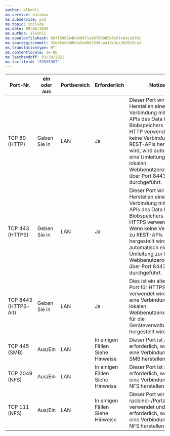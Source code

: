 ```yaml
---
author: alkohli
ms.service: databox
ms.subservice: pod
ms.topic: include
ms.date: 09/06/2020
ms.author: alkohli
ms.openlocfilehash: b9ff5968b4bb406f1a96780985b5c6fe64ca976c
ms.sourcegitcommit: 32e0fedb80b5a5ed0d2336cea18c3ec3b5015ca1
ms.translationtype: HT
ms.contentlocale: de-DE
ms.lasthandoff: 03/30/2021
ms.locfileid: "89505907"
---
```

| Port-Nr.| ein oder aus | Portbereich| Erforderlich| Notizen |
|--------|-----|-----|-----------|----------|
| TCP 80 (HTTP)|Geben Sie in|LAN|Ja|Dieser Port wird zum Herstellen einer Verbindung mit REST-APIs des Data Box-Blobspeichers über HTTP verwendet. Wenn keine Verbindung zu REST-APIs hergestellt wird, wird automatisch eine Umleitung zur lokalen Webbenutzeroberfläche über Port 8443 durchgeführt. |
| TCP 443 (HTTPS)|Geben Sie in|LAN|Ja|Dieser Port wird zum Herstellen einer Verbindung mit REST-APIs des Data Box-Blobspeichers über HTTPS verwendet. Wenn keine Verbindung zu REST-APIs hergestellt wird, wird automatisch eine Umleitung zur lokalen Webbenutzeroberfläche über Port 8443 durchgeführt. |
| TCP 8443 (HTTPS-Alt)|Geben Sie in|LAN|Ja|Dies ist ein alternativer Port für HTTPS, der verwendet wird, wenn eine Verbindung mit der lokalen Webbenutzeroberfläche für die Geräteverwaltung hergestellt wird. |
| TCP 445 (SMB)|Aus/Ein|LAN|In einigen Fällen<br>Siehe Hinweise|Dieser Port ist nur dann erforderlich, wenn Sie eine Verbindung über SMB herstellen. |
| TCP 2049 (NFS)|Aus/Ein|LAN|In einigen Fällen<br>Siehe Hinweise|Dieser Port ist nur dann erforderlich, wenn Sie eine Verbindung über NFS herstellen. |
| TCP 111 (NFS)|Aus/Ein|LAN|In einigen Fällen<br>Siehe Hinweise|Dieser Port wird für rpcbind-/Portzuordnung verwendet und ist nur erforderlich, wenn Sie eine Verbindung per NFS herstellen.  |
